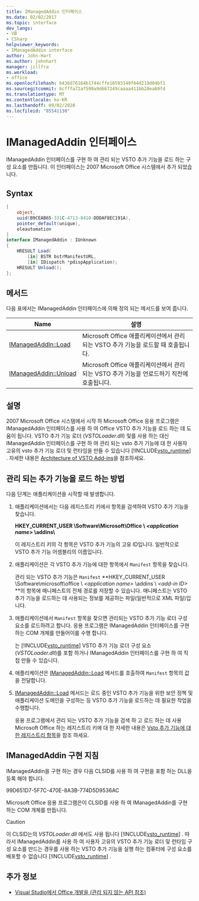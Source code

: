 ```yaml
---
title: IManagedAddin 인터페이스
ms.date: 02/02/2017
ms.topic: interface
dev_langs:
- VB
- CSharp
helpviewer_keywords:
- IManagedAddin interface
author: John-Hart
ms.author: johnhart
manager: jillfra
ms.workload:
- office
ms.openlocfilehash: b436d76164b1744cffe16593149f64d219d04bf1
ms.sourcegitcommit: 6cfffa72af599a9d667249caaaa411bb28ea69fd
ms.translationtype: MT
ms.contentlocale: ko-KR
ms.lasthandoff: 09/02/2020
ms.locfileid: "85541130"
---
```

# <a name="imanagedaddin-interface"></a>IManagedAddin 인터페이스
  IManagedAddin 인터페이스를 구현 하 여 관리 되는 VSTO 추가 기능을 로드 하는 구성 요소를 만듭니다. 이 인터페이스는 2007 Microsoft Office 시스템에서 추가 되었습니다.

## <a name="syntax"></a>Syntax

```csharp
[
    object,
    uuid(B9CEAB65-331C-4713-8410-DDDAF8EC191A),
    pointer_default(unique),
    oleautomation
]
interface IManagedAddin : IUnknown
{
    HRESULT Load(
        [in] BSTR bstrManifestURL,
        [in] IDispatch *pdispApplication);
    HRESULT Unload();
};
```

## <a name="methods"></a>메서드
 다음 표에서는 IManagedAddin 인터페이스에 의해 정의 되는 메서드를 보여 줍니다.

|Name|설명|
|----------|-----------------|
|[IManagedAddIn::Load](../vsto/imanagedaddin-load.md)|Microsoft Office 애플리케이션에서 관리되는 VSTO 추가 기능을 로드할 때 호출됩니다.|
|[IManagedAddin::Unload](../vsto/imanagedaddin-unload.md)|Microsoft Office 애플리케이션에서 관리되는 VSTO 추가 기능을 언로드하기 직전에 호출됩니다.|

## <a name="remarks"></a>설명
 2007 Microsoft Office 시스템에서 시작 하 Microsoft Office 응용 프로그램은 IManagedAddin 인터페이스를 사용 하 여 Office VSTO 추가 기능을 로드 하는 데 도움이 됩니다. VSTO 추가 기능 로더 (*VSTOLoader.dll*) 및를 사용 하는 대신 IManagedAddin 인터페이스를 구현 하 여 관리 되는 vsto 추가 기능에 대 한 사용자 고유의 vsto 추가 기능 로더 및 런타임을 만들 수 있습니다 [!INCLUDE[vsto_runtime](../vsto/includes/vsto-runtime-md.md)] . 자세한 내용은 [Architecture of VSTO Add-ins](../vsto/architecture-of-vsto-add-ins.md)을 참조하세요.

## <a name="how-managed-add-ins-are-loaded"></a>관리 되는 추가 기능을 로드 하는 방법
 다음 단계는 애플리케이션을 시작할 때 발생합니다.

1. 애플리케이션에서는 다음 레지스트리 키에서 항목을 검색하여 VSTO 추가 기능을 찾습니다.

    **HKEY_CURRENT_USER \Software\Microsoft\Office \\ *\<application name>* \addins\\**

    이 레지스트리 키의 각 항목은 VSTO 추가 기능의 고유 ID입니다. 일반적으로 VSTO 추가 기능 어셈블리의 이름입니다.

2. 애플리케이션은 각 VSTO 추가 기능에 대한 항목에서 `Manifest` 항목을 찾습니다.

    관리 되는 VSTO 추가 기능은 `Manifest` **HKEY_CURRENT_USER \Software\microsoft\office \\ _\<application name>_ \addins \\ _\<add-in ID>_ **의 항목에 매니페스트의 전체 경로를 저장할 수 있습니다. 매니페스트는 VSTO 추가 기능을 로드하는 데 사용되는 정보를 제공하는 파일(일반적으로 XML 파일)입니다.

3. 애플리케이션에서 `Manifest` 항목을 찾으면 관리되는 VSTO 추가 기능 로더 구성 요소를 로드하려고 합니다. 응용 프로그램은 IManagedAddin 인터페이스를 구현 하는 COM 개체를 만들어이를 수행 합니다.

    는 [!INCLUDE[vsto_runtime](../vsto/includes/vsto-runtime-md.md)] VSTO 추가 기능 로더 구성 요소 (*VSTOLoader.dll*)를 포함 하거나 IManagedAddin 인터페이스를 구현 하 여 직접 만들 수 있습니다.

4. 애플리케이션은 [IManagedAddin::Load](../vsto/imanagedaddin-load.md) 메서드를 호출하여 `Manifest` 항목의 값을 전달합니다.

5. [IManagedAddin::Load](../vsto/imanagedaddin-load.md) 메서드는 로드 중인 VSTO 추가 기능을 위한 보안 정책 및 애플리케이션 도메인을 구성하는 등 VSTO 추가 기능을 로드하는 데 필요한 작업을 수행합니다.

   응용 프로그램에서 관리 되는 VSTO 추가 기능을 검색 하 고 로드 하는 데 사용 Microsoft Office 하는 레지스트리 키에 대 한 자세한 내용은 [Vsto 추가 기능에 대 한 레지스트리 항목](../vsto/registry-entries-for-vsto-add-ins.md)을 참조 하세요.

## <a name="guidance-to-implement-imanagedaddin"></a>IManagedAddin 구현 지침
 IManagedAddin을 구현 하는 경우 다음 CLSID를 사용 하 여 구현을 포함 하는 DLL을 등록 해야 합니다.

 99D651D7-5F7C-470E-8A3B-774D5D9536AC

 Microsoft Office 응용 프로그램은이 CLSID를 사용 하 여 IManagedAddin를 구현 하는 COM 개체를 만듭니다.

> [!CAUTION]
> 이 CLSID는의 *VSTOLoader.dll* 에서도 사용 됩니다 [!INCLUDE[vsto_runtime](../vsto/includes/vsto-runtime-md.md)] . 따라서 IManagedAddin를 사용 하 여 사용자 고유의 VSTO 추가 기능 로더 및 런타임 구성 요소를 만드는 경우를 사용 하는 VSTO 추가 기능을 실행 하는 컴퓨터에 구성 요소를 배포할 수 없습니다 [!INCLUDE[vsto_runtime](../vsto/includes/vsto-runtime-md.md)] .

## <a name="see-also"></a>추가 정보
- [Visual Studio에서 Office 개발을 &#40;관리 되지 않는 API 참조&#41;](../vsto/unmanaged-api-reference-office-development-in-visual-studio.md)

